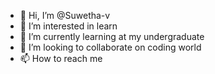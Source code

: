 - 👋 Hi, I’m @Suwetha-v
- 👀 I’m interested in learn 
- 🌱 I’m currently learning at my undergraduate
- 💞️ I’m looking to collaborate on coding world
- 📫 How to reach me 


<!---
Suwetha-v/Suwetha-v is a ✨ special ✨ repository because its `README.md` (this file) appears on your GitHub profile.
You can click the Preview link to take a look at your changes.
--->

